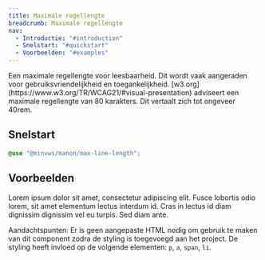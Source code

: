 ```yaml
---
title: Maximale regellengte
breadcrumb: Maximale regellengte
nav:
  - Introductie: "#introduction"
  - Snelstart: "#quickstart"
  - Voorbeelden: "#examples"
---
```


<p id="introduction">Een maximale regellengte voor leesbaarheid. Dit wordt vaak aangeraden voor
gebruiksvriendelijkheid en toegankelijkheid.
[w3.org](https://www.w3.org/TR/WCAG21/#visual-presentation) adviseert een
maximale regellengte van 80 karakters. Dit vertaalt zich tot ongeveer 40rem.</p>

<h2 id="quickstart">Snelstart</h2>

```scss
@use "@minvws/manon/max-line-length";
```

<h2 id="examples">Voorbeelden</h2>

Lorem ipsum dolor sit amet, consectetur adipiscing elit. Fusce lobortis odio
lorem, sit amet elementum lectus interdum id. Cras in lectus id diam dignissim
dignissim vel eu turpis. Sed diam ante.

<p class="explanation">
  <span>Aandachtspunten:</span>
  Er is geen aangepaste HTML nodig om gebruik te maken van dit component zodra de
  styling is toegevoegd aan het project. De styling heeft invloed op de volgende
  elementen: <code>p</code>, <code>a</code>, <code>span</code>, <code>li</code>.
</p>

